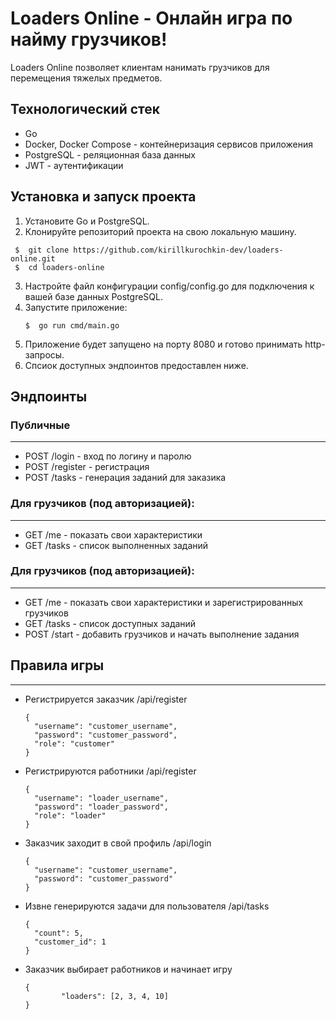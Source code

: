 # Loaders Online - Онлайн игра по найму грузчиков!
Loaders Online позволяет клиентам нанимать грузчиков для перемещения тяжелых предметов.

## Технологический стек
- Go
- Docker, Docker Compose - контейнеризация сервисов приложения
- PostgreSQL - реляционная база данных
- JWT - аутентификации

## Установка и запуск проекта

1. Установите Go и PostgreSQL.
2. Клонируйте репозиторий проекта на свою локальную машину.
  ```
   $  git clone https://github.com/kirillkurochkin-dev/loaders-online.git
   $  cd loaders-online
  ```
3. Настройте файл конфигурации config/config.go для подключения к вашей базе данных PostgreSQL.
4. Запустите приложение:
   ```
   $  go run cmd/main.go
   ```
4. Приложение будет запущено на порту 8080 и готово принимать http-запросы.
5. Спсиок доступных эндпоинтов предоставлен ниже.

## Эндпоинты
### Публичные
---
- POST /login - вход по логину и паролю
- POST /register - регистрация
- POST /tasks - генерация заданий для заказика
### Для грузчиков (под авторизацией):
---
- GET /me - показать свои характеристики
- GET /tasks - список выполненных заданий
### Для грузчиков (под авторизацией):
---
- GET /me - показать свои характеристики и зарегистрированных грузчиков
- GET /tasks - список доступных заданий
- POST /start - добавить грузчиков и начать выполнение задания
## Правила игры
---
- Регистрируется заказчик /api/register
  ```
  {
  	"username": "customer_username",
  	"password": "customer_password",
  	"role": "customer"
  }
  ```
- Регистрируются работники /api/register
  ```
  {
  	"username": "loader_username",
  	"password": "loader_password",
  	"role": "loader"
  }
  ```
- Заказчик заходит в свой профиль /api/login
  ```
  {
  	"username": "customer_username",
  	"password": "customer_password"
  }
  ```
- Извне генерируются задачи для пользователя /api/tasks
  ```
  {
  	"count": 5,
  	"customer_id": 1
  }
  ```
- Заказчик выбирает работников и начинает игру
  ```
  {
	      "loaders": [2, 3, 4, 10]
  }
  ```
